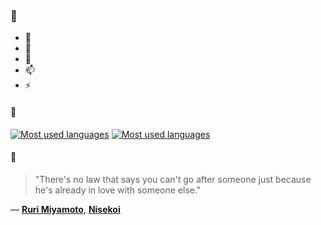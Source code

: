 ### 👋

- 🔭
- 🌱
- 💬
- 📫
- ⚡

#### 🧏

[![Most used languages](https://github-readme-stats-aynah.vercel.app/api/top-langs/?username=aynh&theme=solarized-dark&langs_count=6&layout=compact&hide_title=true)](https://github.com/anuraghazra/github-readme-stats#gh-dark-mode-only)
[![Most used languages](https://github-readme-stats-aynah.vercel.app/api/top-langs/?username=aynh&theme=solarized-light&langs_count=6&layout=compact&hide_title=true)](https://github.com/anuraghazra/github-readme-stats#gh-light-mode-only)

#### 💬

> "There's no law that says you can't go after someone just because he's already in love with someone else."

&mdash; [**Ruri Miyamoto**](https://myanimelist.net/character.php?q=Ruri%20Miyamoto&cat=character), [**Nisekoi**](https://myanimelist.net/search/all?q=Nisekoi&cat=all)
